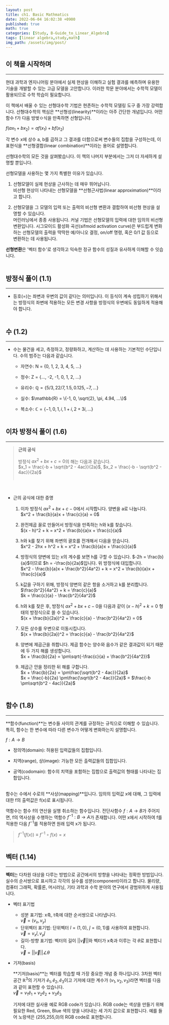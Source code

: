```yaml
---
layout: post
title: ch1. Basic Mathmatics
date: 2022-06-04 16:02:38 +0900
published: true
math: true
categories: [Study, B-Guide_to_Linear_Algebra]
tags: [linear algebra,study,math]
img_path: /assets/img/post/
---
```


## 이 책을 시작하며
***

 현대 과학과 엔지니어링 분야에서 실제 현상을 이해하고 실험 결과를 예측하며 유용한 기술을 개발할 수 있는 고급 모델을 고안합니다. 이러한 학문 분야에서는 수학적 모델이 활용되므로 수학 학습이 필요합니다.

 이 책에서 배울 수 있는 선형대수학 기법은 현존하는 수학적 모델링 도구 중 가장 강력합니다. 선형대수학의 핵심은 **선형성(linearity)**이라는 아주 간단한 개념입니다. 어떤 함수 f가 다음 방벚ㅇ식을 만족하면 선형입니다.

 $f(ax_1 + bx_2) = af(x_1) + bf(x_2)$

 각 변수 x에 상수 a, b를 곱하고 그 결과를 더함으로써 변수들의 집합을 구성하는데, 이 표현식을 **선형결합(linear combination)**이라는 용어로 설명합니다.

 선형대수학의 모든 것을 살펴봤습니다. 이 책의 나머지 부분에서는 그저 더 자세하게 설명할 뿐입니다.

 선형모델을 사용하는 몇 가지 특별한 이유가 있습니다.

 1. 선형모델이 실제 현상을 근사하는 데 매우 뛰어납니다.<br>
 비선형 현상이 나타내는 선형모델을 **선형근사법(linear approximation)**이라고 합니다.

 2. 선형모델을 그 모델의 입력 또는 출력의 비선형 변환과 결합하여 비선형 현상을 설명할 수 있습니다.<br>
 머린러닝에서 종종 사용됩니다. 커널 기법은 선형모델의 입력에 대한 임의의 비선형 변환입니다. 시그모이드 활성화 곡선(sifmoid activation curve)은 부드럽게 변화하는 선형모델의 출력을 딱딱한 예/아니오 결정, on/off 명령, 혹은 0/1 값 등으로 변환하는 데 사용됩니다.

 **선형변환**은 '벡터 함수'로 생각하고 익숙한 정규 함수의 성질과 유사하게 이해할 수 잇습니다.
 <br><br>


## 방정식 풀이 (1.1)
***

 * 등호(=)는 좌변과 우변의 값이 같다는 의미입니다. 이 등식이 계속 성립하기 위해서는 방정식의 좌변에 적용하는 모든 변경 사항을 방정식의 우변에도 동일하게 적용해야 합니다.
 <br><br>


## 수 (1.2)
***

 * 수는 물건을 세고, 측정하고, 정량화하고, 계산하는 데 사용하는 기본적인 수단입니다. 수의 범주는 다음과 같습니다.

   * 자연수: N = {0, 1, 2, 3, 4, 5, ...}

   * 정수: Z = {..., -2, -1, 0, 1, 2, ...}

   * 유리수: $\mathbb{Q} = \{5/3, 22/7, 1.5, 0.125, -7, ...\}$

   * 실수: $\mathbb{R} = \{-1, 0, \sqrt{2}, \pi, 4.94, ...\}$

   * 복소수: $\mathbb{C} = \{-1, 0, 1, i, 1+i, 2+3i, ...\}$
   <br><br>


## 이차 방정식 풀이 (1.6)
***

 > **근의 공식**<br><br>
 방정식 $ax^2 + bx + c = 0$의 해는 다음과 같습니다.<br>
 $x_1 = \frac{-b + \sqrt{b^2 - 4ac}}{2a}$, $x_2 = \frac{-b - \sqrt{b^2 - 4ac}}{2a}$<br><br>

<br>
 
 * 근의 공식에 대한 증명<br>

   1. 이차 방정식 $ax^2 + bx + c - 0$에서 시작합니다. 양변을 a로 나눕니다.<br>
     $x^2 + \frac{b}{a}x + \frac{c}{a} = 0$

   2. 완전제곱 꼴로 만들어서 방정식을 만족하는 h와 k를 찾습니다.<br>
     $(x - h)^2 + k = x^2 + \frac{b}{a}x + \frac{c}{a}$

   3. h와 k를 찾기 위해 좌변의 괄호를 전개해서 다음을 얻습니다.<br>
     $x^2 - 2hx + h^2 + k = x^2 + \frac{b}{a}x + \frac{c}{a}$

   4. 방정식의 양변에 있는 x의 계수를 보면 h를 구할 수 있습니다. $-2h = \frac{b}{a}$이므로 $h = -\frac{b}{2a}$입니다. 위 방정식에 대입합니다.<br>
     $x^2 - \frac{b}{a}x + \frac{b^2}{4a^2} + k = x^2 + \frac{b}{a}x + \frac{c}{a}$

   5. k값을 구하기 위해, 방정식 양변의 같은 항을 소거하고 k를 분리합니다.<br>
     $\frac{b^2}{4a^2} + k = \frac{c}{a}$<br>
     $k = \frac{c}{a} - \frac{b^2}{4a^2}$

   6. h와 k를 찾은 후, 방정식 $ax^2 + bx + c - 0$을 다음과 같이 $(x - h)^2 + k = 0$ 형태의 방정식으로 쓸 수 있습니다.<br>
     $(x + \frac{b}{2a})^2 + \frac{c}{a} - \frac{b^2}{4a^2} = 0$

   7. 모든 상수를 우변으로 이동시킵니다.<br>
     $(x + \frac{b}{2a})^2 = \frac{c}{a} - \frac{b^2}{4a^2}$

   8. 양변에 제곱근을 취합니다. 제곱 함수는 양수와 음수가 같은 결과값이 되기 때문에 두 가지 해를 생성합니다.<br>
     $x + \frac{b}{2a} = \pm\sqrt{-\frac{c}{a} + \frac{b^2}{4a^2}}$

   9. 제곱근 안을 정리한 뒤 해를 구합니다.<br>
     $x + \frac{b}{2a} = \pm\frac{\sqrt{b^2 - 4ac}}{2a}$<br>
     $x = \frac{-b}{2a} \pm\frac{\sqrt{b^2 - 4ac}}{2a}$ = $\frac{-b \pm\sqrt{b^2 - 4ac}}{2a}$
     <br><br>


## 함수 (1.8)
***

 **함수(function)**는 변수들 사이의 관계를 규정하는 규칙으로 이해할 수 있습니다. 특히, 함수는 한 변수에 따라 다른 변수가 어떻게 변화하는지 설명합니다.

 $f : A \to B$

 * 정의역(domain): 허용된 입력값들의 집합입니다.

 * 치역(range), 상(image): 가능한 모든 출력값들의 집합입니다.

 * 공역(codomain): 함수의 치역을 포함하는 집합으로 출력값의 형태를 나타내는 집합입니다.
 <br><br>


 함수는 수에서 수로의 **사상(mapping)**입니다. 임의의 입력값 x에 대해, 그 입력에 대한 f의 출력값은 f(x)로 표시됩니다.

 역함수는 함수 f의 연산을 실행 취소하는 함수입니다. 전단사함수 $f : A \to B$가 주어지면, f의 역사상을 수행하는 역함수 $f^{-1} : B \to A$가 존재합니다. 어떤 x에서 시작하여 f를 적용한 다음 $f^{-1}$를 적용하면 원래 입력 x가 됩니다.<br>

 > $f^{-1}(f(x)) \equiv f^{-1} \circ f(x) = x$
 <br><br>


## 벡터 (1.14)
***

 **벡터**는 다차원 대상을 다루는 방법으로 공간에서의 방향을 나타내는 정확한 방법입니다. 실수의 순서쌍으로 표시하고 각각의 실수를 성분(component)이라고 합니다. 물리량, 컴퓨터 그래픽, 확률론, 머시러닝, 기타 과학과 수학 분야의 연구에서 광범위하게 사용됩니다.

 * 벡터 표기법
   * 성분 표기법: x축, t축에 대한 순서쌍으로 나타냅니다. <br>$\vec{v} = (v_{x}, v_{y})$
   * 단위벡터 표기법: 단위벡터 $\hat{i} = (1,0)$, $\hat{j} = (0,1)$를 사용하여 표현합니다. <br>$\vec{v} = v_{x}\hat{i}, v_{y}\hat{j}$
   * 길이-방향 표기법: 벡터의 길이 $\vert\vert\vec{v}\vert\vert$와 벡터가 x축과 이루는 각 $\theta$로 표현합니다. <br>$\vec{v} = \vert\vert\vec{v}\vert\vert \angle\theta$

 * 기저(basis)
    
    **기저(basis)**는 벡터를 학습할 때 가장 중요한 개념 중 하나입니다. 3차원 벡터공간 $\mathbb{R}^3$의 기저가 $\hat{e}_1, \hat{e}_2, \hat{e}_3$이고 기저에 대한 계수가 $(v_1, v_2, v_3)$라면 벡터를 다음과 같이 표현할 수 있습니다.<br> 
    $\vec{v} = v_1\hat{e}_1 + v_2\hat{e}_2 + v_3\hat{e}_3$
 
    기저에 대한 실사용 예로 RGB code가 있습니다. RGB code는 색상을 만들기 위해 필요한 Red, Green, Blue 색의 양을 나타내는 세 가지 값으로 표현합니다.  예를 들어 노랑색은 (255,255,0)의 RGB code로 표현합니다.